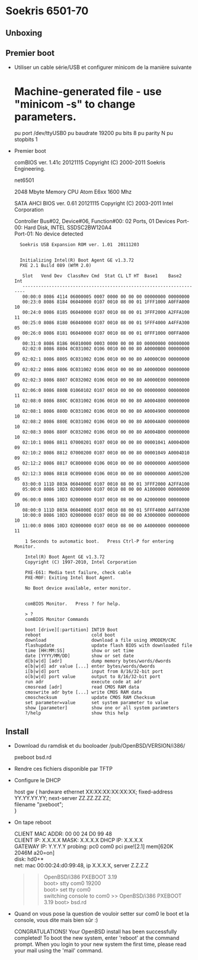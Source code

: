 Soekris 6501-70
===============

Unboxing
--------

Premier boot
------------

* Utiliser un cable série/USB et configurer minicom de la manière suivante

    # Machine-generated file - use "minicom -s" to change parameters.
    pu port             /dev/ttyUSB0
    pu baudrate         19200
    pu bits             8
    pu parity           N
    pu stopbits         1


* Premier boot

    comBIOS ver. 1.41c  20121115  Copyright (C) 2000-2011 Soekris Engineering.
    
    net6501
    
    2048 Mbyte Memory                        CPU Atom E6xx 1600 Mhz 
    
    
    SATA AHCI BIOS ver. 0.61 20121115  Copyright (C) 2003-2011 Intel Corporation
    
    Controller Bus#02, Device#06, Function#00: 02 Ports, 01 Devices
      Port-00: Hard Disk, INTEL SSDSC2BW120A4            
        Port-01: No device detected
    
        Soekris USB Expansion ROM ver. 1.01  20111203
    
    
        Initializing Intel(R) Boot Agent GE v1.3.72
        PXE 2.1 Build 089 (WfM 2.0)
    
         Slot   Vend Dev  ClassRev Cmd  Stat CL LT HT  Base1    Base2   Int 
         --------------------------------------------------------------------
         00:00:0 8086 4114 06000005 0007 0000 00 00 00 00000000 00000000 
         00:23:0 8086 8184 06040000 0107 0010 08 00 01 1FFF1000 A0FFA000 10
         00:24:0 8086 8185 06040000 0107 0010 08 00 01 3FFF2000 A2FFA100 11
         00:25:0 8086 8180 06040000 0107 0010 08 00 01 5FFF4000 A4FFA300 05
         00:26:0 8086 8181 06040000 0107 0010 08 00 01 0FFF1000 00FFA000 09
         00:31:0 8086 8186 06010000 0003 0000 00 00 80 00000000 00000000 
         02:02:0 8086 8804 0C031002 0106 0010 00 00 80 A0000B00 00000000 09
         02:02:1 8086 8805 0C031002 0106 0010 00 00 80 A0000C00 00000000 09
         02:02:2 8086 8806 0C031002 0106 0010 00 00 80 A0000D00 00000000 09
         02:02:3 8086 8807 0C032002 0106 0010 00 00 80 A0000E00 00000000 09
         02:06:0 8086 880B 01060102 0107 0010 00 00 00 00000000 00000000 11
         02:08:0 8086 880C 0C031002 0106 0010 00 00 80 A0004800 00000000 10
         02:08:1 8086 880D 0C031002 0106 0010 00 00 80 A0004900 00000000 10
         02:08:2 8086 880E 0C031002 0106 0010 00 00 80 A0004A00 00000000 10
         02:08:3 8086 880F 0C032002 0106 0010 00 00 80 A0004B00 00000000 10
         02:10:1 8086 8811 07000201 0107 0010 00 00 80 00001041 A0004D00 09
         02:10:2 8086 8812 07000200 0107 0010 00 00 80 00001049 A0004D10 09
         02:12:2 8086 8817 0C800000 0106 0010 00 00 80 00000000 A0005000 05
         02:12:3 8086 8818 0C090000 0106 0010 00 00 80 00000000 A0005200 05
         03:00:0 111D 803A 0604000E 0107 0010 08 00 01 3FFF2000 A2FFA100 
         05:00:0 8086 10D3 02000000 0107 0010 08 00 00 A1000000 00000000 09
         06:00:0 8086 10D3 02000000 0107 0010 08 00 00 A2000000 00000000 10
         08:00:0 111D 803A 0604000E 0107 0010 08 00 01 5FFF4000 A4FFA300 
         10:00:0 8086 10D3 02000000 0107 0010 08 00 00 A3000000 00000000 10
         11:00:0 8086 10D3 02000000 0107 0010 08 00 00 A4000000 00000000 11
    
          1 Seconds to automatic boot.   Press Ctrl-P for entering Monitor.
    
          Intel(R) Boot Agent GE v1.3.72
          Copyright (C) 1997-2010, Intel Corporation
    
          PXE-E61: Media test failure, check cable                                       
          PXE-M0F: Exiting Intel Boot Agent.
    
          No Boot device available, enter monitor.
    
    
          comBIOS Monitor.   Press ? for help.
    
          > ?
          comBIOS Monitor Commands
    
          boot [drive][:partition] INT19 Boot
          reboot                   cold boot
          download                 download a file using XMODEM/CRC
          flashupdate              update flash BIOS with downloaded file
          time [HH:MM:SS]          show or set time
          date [YYYY/MM/DD]        show or set date
          d[b|w|d] [adr]           dump memory bytes/words/dwords
          e[b|w|d] adr value [...] enter bytes/words/dwords
          i[b|w|d] port            input from 8/16/32-bit port
          o[b|w|d] port value      output to 8/16/32-bit port
          run adr                  execute code at adr
          cmosread [adr]           read CMOS RAM data
          cmoswrite adr byte [...] write CMOS RAM data
          cmoschecksum             update CMOS RAM Checksum
          set parameter=value      set system parameter to value
          show [parameter]         show one or all system parameters
          ?/help                   show this help

Install
-------

* Download du ramdisk et du booloader /pub/OpenBSD/VERSION/i386/

    pxeboot
    bsd.rd

* Rendre ces fichiers disponible par TFTP
* Configure le DHCP

    host gw {
          hardware ethernet XX:XX:XX:XX:XX:XX;
          fixed-address YY.YY.YY.YY;
          next-server ZZ.ZZ.ZZ.ZZ;  
          filename "pxeboot";             
    }

* On tape reboot

    CLIENT MAC ADDR: 00 00 24 D0 99 48                                             
    CLIENT IP: X.X.X.X  MASK: X.X.X.X  DHCP IP: X.X.X.X         
    GATEWAY IP: Y.Y.Y.Y 
    probing: pc0 com0 pci pxe![2.1] mem[620K 2046M a20=on]                         
    disk: hd0+*                                            
    net: mac 00:00:24:d0:99:48, ip X.X.X.X, server Z.Z.Z.Z
    >> OpenBSD/i386 PXEBOOT 3.19                                       
    boot> stty com0 19200       
    boot> set tty com0   
    switching console to com0
                             >> OpenBSD/i386 PXEBOOT 3.19
    boot> bsd.rd                                         


* Quand on vous pose la question de vouloir setter sur com0 le boot et la console, vous dite mais bien sûr :)

    CONGRATULATIONS! Your OpenBSD install has been successfully completed!
    To boot the new system, enter 'reboot' at the command prompt.
    When you login to your new system the first time, please read your mail
    using the 'mail' command.

